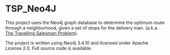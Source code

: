 # TSP_Neo4J

This project uses the Neo4j graph database to determine the optimum route through a neighborhood, given a set of stops for the delivery man. (a.k.a. [The Travelling Salesman Problem](https://en.wikipedia.org/wiki/Travelling_salesman_problem)).

The project is written using Neo4j 3.4.10 and licensed under Apache License 2.0. Full source code is available.
